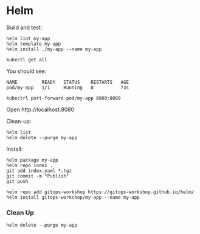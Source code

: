 # Helm

Build and test:

```
helm lint my-app
helm template my-app
helm install ./my-app --name my-app
```

```
kubectl get all
```

You should see:

```
NAME         READY   STATUS    RESTARTS   AGE
pod/my-app   1/1     Running   0          73s
```

```
kubectrl port-forward pod/my-app 8080:8080
```

Open http://localhost:8080

Clean-up:

```
helm list
helm delete --purge my-app
```

Install:

```
helm package my-app
helm repo index .
git add index.yaml *.tgz
git commit -m "Publish"
git push
```

```
helm repo add gitops-workshop https://gitops-workshop.github.io/helm/
helm install gitops-workshop/my-app --name my-app
```

### Clean Up

```
helm delete --purge my-app
```
